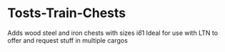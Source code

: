 # Tosts-Train-Chests
Adds wood steel and iron chests with sizes i*6*1
Ideal for use with LTN to offer and request stuff in multiple cargos